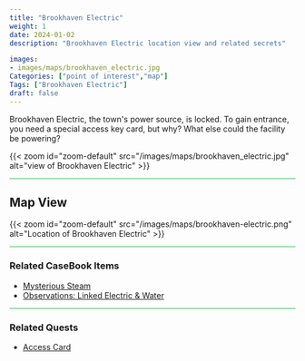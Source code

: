 ```yaml
---
title: "Brookhaven Electric"
weight: 1
date: 2024-01-02
description: "Brookhaven Electric location view and related secrets"

images:
- images/maps/brookhaven_electric.jpg
Categories: ["point of interest","map"]
Tags: ["Brookhaven Electric"]
draft: false
--- 
```


Brookhaven Electric, the town's power source, is locked. To gain entrance, you need a special access key card, but why? What else could the facility be powering?

{{< zoom id="zoom-default" src="/images/maps/brookhaven_electric.jpg" alt="view of Brookhaven Electric" >}}

<hr style="background-color: #28b44c" size=8>

## Map View

{{< zoom id="zoom-default" src="/images/maps/brookhaven-electric.png" alt="Location of Brookhaven Electric" >}}

<hr style="background-color: #28b44c" size=8>

### Related CaseBook Items

- [Mysterious Steam](/casebook/quantum/steam/)
- [Observations: Linked Electric & Water](/casebook/interesting/observations/#linked-electric--water)

<hr style="background-color: #28b44c" size=8>

### Related Quests

- [Access Card](/lore/special_tools/#blue-key-card)